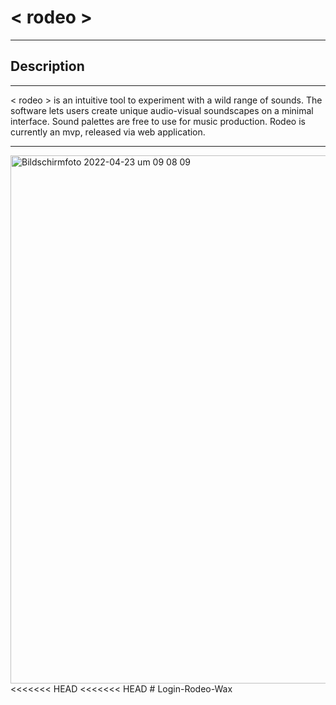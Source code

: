 # < rodeo >
---
## Description
---
< rodeo > is an intuitive tool to experiment with a wild range of sounds. The software lets users create unique audio-visual soundscapes on a minimal interface. Sound palettes are free to use for music production. Rodeo is currently an mvp, released via web application.

---
<img width="845" alt="Bildschirmfoto 2022-04-23 um 09 08 09" src="https://user-images.githubusercontent.com/98758113/164884294-38df08e8-8e2f-4cd7-890b-a9e1ed9abaa1.png">
<<<<<<< HEAD
<<<<<<< HEAD
# Login-Rodeo-Wax

